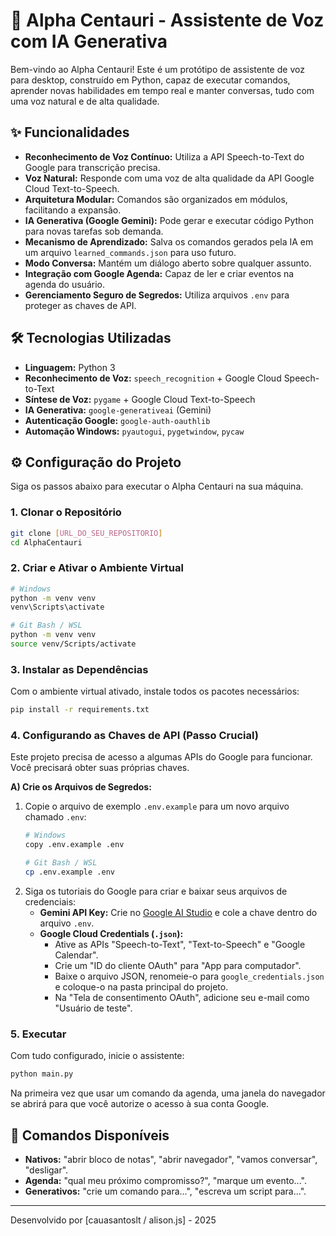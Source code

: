 # 🚀 Alpha Centauri - Assistente de Voz com IA Generativa

Bem-vindo ao Alpha Centauri! Este é um protótipo de assistente de voz para desktop, construído em Python, capaz de executar comandos, aprender novas habilidades em tempo real e manter conversas, tudo com uma voz natural e de alta qualidade.

## ✨ Funcionalidades

* **Reconhecimento de Voz Contínuo:** Utiliza a API Speech-to-Text do Google para transcrição precisa.
* **Voz Natural:** Responde com uma voz de alta qualidade da API Google Cloud Text-to-Speech.
* **Arquitetura Modular:** Comandos são organizados em módulos, facilitando a expansão.
* **IA Generativa (Google Gemini):** Pode gerar e executar código Python para novas tarefas sob demanda.
* **Mecanismo de Aprendizado:** Salva os comandos gerados pela IA em um arquivo `learned_commands.json` para uso futuro.
* **Modo Conversa:** Mantém um diálogo aberto sobre qualquer assunto.
* **Integração com Google Agenda:** Capaz de ler e criar eventos na agenda do usuário.
* **Gerenciamento Seguro de Segredos:** Utiliza arquivos `.env` para proteger as chaves de API.

## 🛠️ Tecnologias Utilizadas

* **Linguagem:** Python 3
* **Reconhecimento de Voz:** `speech_recognition` + Google Cloud Speech-to-Text
* **Síntese de Voz:** `pygame` + Google Cloud Text-to-Speech
* **IA Generativa:** `google-generativeai` (Gemini)
* **Autenticação Google:** `google-auth-oauthlib`
* **Automação Windows:** `pyautogui`, `pygetwindow`, `pycaw`

## ⚙️ Configuração do Projeto

Siga os passos abaixo para executar o Alpha Centauri na sua máquina.

### 1. Clonar o Repositório
```bash
git clone [URL_DO_SEU_REPOSITORIO]
cd AlphaCentauri
```

### 2. Criar e Ativar o Ambiente Virtual
```bash
# Windows
python -m venv venv
venv\Scripts\activate

# Git Bash / WSL
python -m venv venv
source venv/Scripts/activate
```

### 3. Instalar as Dependências
Com o ambiente virtual ativado, instale todos os pacotes necessários:
```bash
pip install -r requirements.txt
```

### 4. Configurando as Chaves de API (Passo Crucial)

Este projeto precisa de acesso a algumas APIs do Google para funcionar. Você precisará obter suas próprias chaves.

**A) Crie os Arquivos de Segredos:**
1.  Copie o arquivo de exemplo `.env.example` para um novo arquivo chamado `.env`:
    ```bash
    # Windows
    copy .env.example .env

    # Git Bash / WSL
    cp .env.example .env
    ```
2.  Siga os tutoriais do Google para criar e baixar seus arquivos de credenciais:
    * **Gemini API Key:** Crie no [Google AI Studio](https://aistudio.google.com/) e cole a chave dentro do arquivo `.env`.
    * **Google Cloud Credentials (`.json`):**
        * Ative as APIs "Speech-to-Text", "Text-to-Speech" e "Google Calendar".
        * Crie um "ID do cliente OAuth" para "App para computador".
        * Baixe o arquivo JSON, renomeie-o para `google_credentials.json` e coloque-o na pasta principal do projeto.
        * Na "Tela de consentimento OAuth", adicione seu e-mail como "Usuário de teste".

### 5. Executar
Com tudo configurado, inicie o assistente:
```bash
python main.py
```
Na primeira vez que usar um comando da agenda, uma janela do navegador se abrirá para que você autorize o acesso à sua conta Google.

## 🎤 Comandos Disponíveis

* **Nativos:** "abrir bloco de notas", "abrir navegador", "vamos conversar", "desligar".
* **Agenda:** "qual meu próximo compromisso?", "marque um evento...".
* **Generativos:** "crie um comando para...", "escreva um script para...".

---
Desenvolvido por [cauasantoslt / alison.js] - 2025